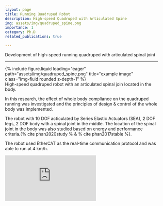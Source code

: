 ```yaml
---
layout: page
title: Running Quadruped Robot
description: High-speed Quadruped with Articulated Spine
img: assets/img/quadruped_spine.png
importance: 1
category: Ph.D
related_publications: true

---
```


Development of high-speed running quadruped with articulated spinal joint

---

<div class="row">
    <div class="col-sm mt-3 mt-md-0">
        {% include figure.liquid loading="eager" path="assets/img/quadruped_spine.png" title="example image" class="img-fluid rounded z-depth-1" %}
    </div>
</div>
<div class="caption">
    High-speed quadruped robot with an articulated spinal join located in the body.
</div>

In this research, the effect of whole body compliance on the quadruped running was investigated and the principles of design & control of the whole body was implemented. 

The robot with 10 DOF acticulated by Series Elastic Actuators (SEA), 2 DOF legs, 2 DOF body with a spinal joint in the middle. The location of the spinal joint in the body was also studied based on energy and performance criteria.{% cite phan2020study % & % cite phan2017stable %}.

The robot used EtherCAT as the real-time communication protocol and was able to run at 4 km/h.

<div class="embed-responsive embed-responsive-16by9 my-4">
    <iframe class="embed-responsive-item" src="https://www.youtube.com/embed/X5Mn8ZpdjCE?si=55JUsqBJDBDu-9xq" title="YouTube video player" frameborder="0" allow="accelerometer; autoplay; clipboard-write; encrypted-media; gyroscope; picture-in-picture; web-share" referrerpolicy="strict-origin-when-cross-origin" allowfullscreen></iframe>
</div>
